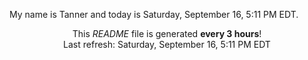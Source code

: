 My name is Tanner and today is Saturday, September 16, 5:11 PM EDT.

<p align="center">This <i>README</i> file is generated <b>every 3 hours</b>!</br>Last refresh: Saturday, September 16, 5:11 PM EDT<br /></p>
